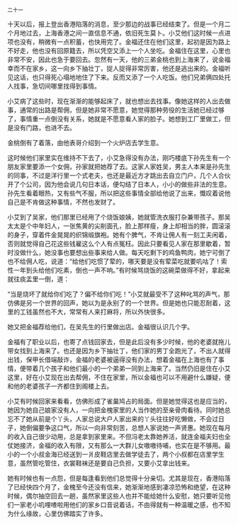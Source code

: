     二十一 

   十天以后，报上登出香港陷落的消息，至少那边的战事已经结束了。但是一个月二个月地过去，上海香港之间一直信息不通，依旧死生莫卜。小艾他们这时候一点进项也没有，稍微有一点积蓄，也快用完了。金福还住在他们这里，起初是因为路上不好走，他也没有回原籍去，所以凭空又添上一个人坐吃。金福住在这里，心里也非常不安，因此也急于要回去。忽然有一天，他的三弟金桃也到上海来了，说金福幸而不在家乡，这一向乡下抽壮丁，捉人捉得非常厉害，他还是逃出来的。金福听见这话，也只得死心塌地地住了下来。反而又添了一个人吃饭。他们兄弟俩四处托人找事，急切间哪里找得到事情。

   小艾病了这些时，现在渐渐的能够起床了，就也想出去找事。像她这样的人出去做事，通常的出路是帮佣，但是她非常不愿意，她觉得那种劳役的生活她已经过够了，事情重一点倒没有关系，她就是不愿意看人家的脸子。她想到工厂里做工，但是没有门路，也进不去。

   金桃倒有了着落，由他表哥介绍到一个火炉店去学生意。

   这时候他们家里实在维持不下去了，小艾急得没有办法，刚巧楼底下孙先生有一个朋友家里要添一个女佣，孙家就把她荐了去。这家人家姓吴，男主人本来是孙先生的同事，不过是洋行里一个式老夫，也还是最近方才跳出去自立门户，几个人合伙开了个公司，因为他会说几句日本话，便勾结了日本人，小小的做些非法的生意。孙先生看着眼热，又有些气不服，所以把这些事情全部给他说了出来，慨叹着说他自己是不肯做这种事情，不然也发财了。

   小艾到了吴家，他们那里已经用了个烧饭娘姨，她就管洗衣服打杂兼带孩子。那吴太太是个中年妇人，一张焦黄的尖削面孔，脸上那样瘦，身上却相当的胖，圆滚滚的身子，穿着件金晃晃的织锦缎旗袍。她有个脾气，不肯让佣人有一刻工夫闲着，否则就觉得自己花这些钱雇这么个人有点冤枉。因此只要看见人家在那里歇着，暂时没做什么，她没事也要想出些事来给人做。每天吃剩下的鸡鱼鸭肉，她宁可倒了也不给佣人吃，说道：“给他们吃惯了荤的，哪天要是没有荤菜吃就要叽咕了！索性一年到头给他们吃素，倒也一声不响。”有时候骂烧饭的这碗菜做得不好，拿起来就往痰盂里一倒，道：

   “当是烧坏了就给你们吃了？偏不给你们吃！”小艾就最受不了这种叱骂的声气，那仿佛是另一个世界的回声，她以为是永别了的一个世界。但是她也只能忍耐着，这里的工钱虽然也不大，常常有人来打麻将，所以外快很多。

   她又把金福荐给他们，在吴先生的行里做出店。金福很认识几个字。

   金福有了职业以后，也寄了点钱回家去，但是此后没有多少时候，他的老婆就拖儿带女找到上海来了。也还是因为乡下抽壮丁，他们家的男丁全跑光了，不出人就得出钱，保甲长借端敲诈，金福的老婆被逼得没有办法，想着金福在上海也有了事情，便带着几个孩子和他们最小的一个弟弟一同到上海来了。当然仍旧是住在小艾这里，好在小艾现在出去帮佣，不住在家里，所以金福也可以不用避什么嫌疑，便和他的老婆孩子一齐都住到阁楼上去。

   小艾有时候回家来看看，仿佛形成了雀巢鸠占的局面。但是她觉得这也是应当的，她因为她自己娘家没有人，一向把金槐家里的人当作她的至亲骨肉看待。同时她总忘不了她从前是个丫头，人家总说大户人家出来的丫头往往好吃懒做，不会过日子，她倒偏要争这口气，所以一向非常刻苦，总想人家说她一声贤惠。她现在每月的收入自己很少动用，总是拿到家里来。不但冯老太靠她养活，就连金福夫妇也全仗她接济，金福的收入有限，又有那么一大群儿女嗷嗷待哺，也实在是不够用。最小的一个小叔金海已经送到一爿皮鞋店里去做学徒去了，两个小叔都在店里学生意，虽然管吃管住，衣裳鞋袜还是要自己负担，又要小艾拿出钱来。

   她有时候也有一点怨，但是每逢看到他们总觉得十分亲切。尤其是现在，香港陷落了已经快四个月了，金槐至今还没有信来，她渐渐地感到凄凉恐怖和绝望，在这种时候，偶尔抽空回去一趟，虽然家里这些人也并不能给她什么安慰，她只要听见他们一家老小叽哩喳啦用他们的家乡口音说着话，不由得就有一种温暖之感，也不知为什么缘故，心里仿佛踏实了许多。

